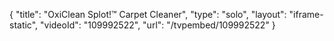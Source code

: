 {
    "title": "OxiClean Splot!&trade; Carpet Cleaner",
    "type": "solo",
    "layout": "iframe-static",
    "videoId": "109992522",
    "url": "\/tvpembed\/109992522"
}